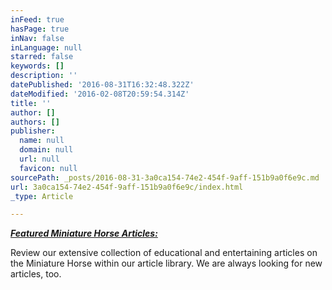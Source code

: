 ```yaml
---
inFeed: true
hasPage: true
inNav: false
inLanguage: null
starred: false
keywords: []
description: ''
datePublished: '2016-08-31T16:32:48.322Z'
dateModified: '2016-02-08T20:59:54.314Z'
title: ''
author: []
authors: []
publisher:
  name: null
  domain: null
  url: null
  favicon: null
sourcePath: _posts/2016-08-31-3a0ca154-74e2-454f-9aff-151b9a0f6e9c.md
url: 3a0ca154-74e2-454f-9aff-151b9a0f6e9c/index.html
_type: Article

---
```

**_[][0]_**

**_[Featured Miniature Horse Articles:][0]_**

Review our extensive 
collection of educational and entertaining articles on the Miniature 
Horse within our article library. We are always looking for new 
articles, too. 

[0]: http://theminiaturehorse.com/article/index.htm